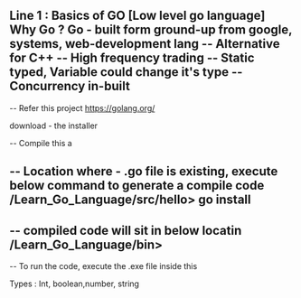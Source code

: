 Line 1 : Basics of GO [Low level go language]
Why Go ?
Go - built form ground-up from google, systems, web-development lang
-- Alternative for C++
-- High frequency trading
-- Static typed, Variable could change it's type
-- Concurrency in-built
-- 


-- Refer this project 
https://golang.org/

download - the installer

-- Compile this a

-- Location where - .go file is existing, execute below command to generate a compile code
/Learn_Go_Language/src/hello> go install
--

-- compiled code will sit in below locatin
/Learn_Go_Language/bin> 
--

-- To run the code, execute the .exe file inside this

Types :
Int, boolean,number, string
